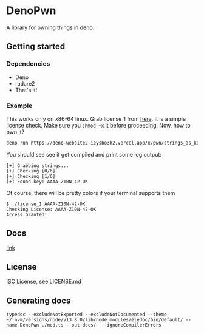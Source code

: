 # DenoPwn
A library for pwning things in deno.
## Getting started
### Dependencies
 - Deno
 - radare2
 - That's it!
### Example
This works only on x86-64 linux.
Grab license_1 from [here](https://github.com/LiveOverflow/liveoverflow_youtube/blob/master/0x05_simple_crackme_intro_assembler). It is a simple license check. Make sure you `chmod +x` it before proceeding.
Now, how to pwn it?
```sh
deno run https://deno-website2-ieysbo3h2.vercel.app/x/pwn/strings_as_key.ts --target path/to/license1
```
You should see see it get compiled and print some log output:
```
[+] Grabbing strings...
[+] Checking [0/6]
[+] Checking [1/6]
[+] Found key: AAAA-Z10N-42-OK
```
Of course, there will be pretty colors if your terminal supports them
```
$ ./license_1 AAAA-Z10N-42-OK
Checking License: AAAA-Z10N-42-OK
Access Granted!
```
## Docs
[link](https://pitust.github.io/denopwn/)
## License
ISC License, see LICENSE.md
## Generating docs
```
typedoc --excludeNotExported --excludeNotDocumented --theme ~/.nvm/versions/node/v13.8.0/lib/node_modules/eledoc/bin/default/ --name DenoPwn ./mod.ts --out docs/  --ignoreCompilerErrors
```